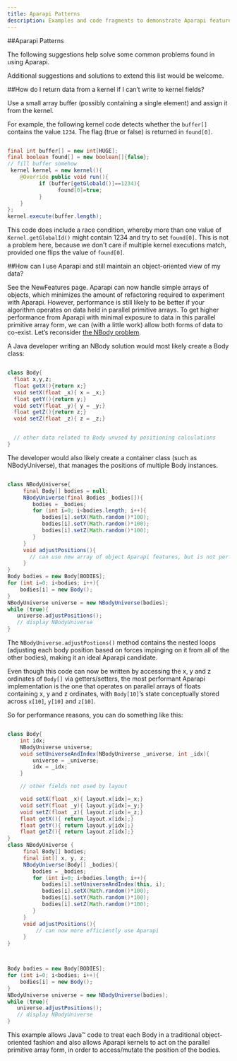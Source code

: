 ```yaml
---
title: Aparapi Patterns
description: Examples and code fragments to demonstrate Aparapi features.
---
```


##Aparapi Patterns

The following suggestions help solve some common problems found in using Aparapi.

Additional suggestions and solutions to extend this list would be welcome.

##How do I return data from a kernel if I can’t write to kernel fields?

Use a small array buffer (possibly containing a single element) and assign it from the kernel.

For example, the following kernel code detects whether the `buffer[]` contains the value `1234`. The flag (true or false) is returned in `found[0]`.

```java

final int buffer[] = new int[HUGE];
final boolean found[] = new boolean[]{false};
// fill buffer somehow
 kernel kernel = new kernel(){
    @Override public void run(){
          if (buffer[getGlobald()]==1234){
                found[0]=true;
          }
    }
};
kernel.execute(buffer.length);
```

This code does include a race condition, whereby more than one value of `Kernel.getGlobalId()` might contain 1234 and try to set `found[0]`. This is not a problem here, because we don't care if multiple kernel executions match, provided one flips the value of `found[0]`.

##How can I use Aparapi and still maintain an object-oriented view of my data?

See the NewFeatures page. Aparapi can now handle simple arrays of objects, which minimizes the amount of refactoring required to experiment with Aparapi. However, performance is still likely to be better if your algorithm operates on data held in parallel primitive arrays. To get higher performance from Aparapi with minimal exposure to data in this parallel primitive array form, we can (with a little work) allow both forms of data to co-exist. Let’s reconsider [the NBody problem](http://en.wikipedia.org/wiki/N-body_problem).

A Java developer writing an NBody solution would most likely create a Body class:

```java

class Body{
  float x,y,z;
  float getX(){return x;}
  void setX(float _x){ x = _x;}
  float getY(){return y;}
  void setY(float _y){ y = _y;}
  float getZ(){return z;}
  void setZ(float _z){ z = _z;}


  // other data related to Body unused by positioning calculations
}
```

The developer would also likely create a container class (such as NBodyUniverse), that manages the positions of multiple Body instances.

```java

class NBodyUniverse{
     final Body[] bodies = null;
     NBodyUniverse(final Bodies _bodies[]){
        bodies = _bodies;
        for (int i=0; i<bodies.length; i++){
           bodies[i].setX(Math.random()*100);
           bodies[i].setY(Math.random()*100);
           bodies[i].setZ(Math.random()*100);
        }
     }
     void adjustPositions(){
       // can use new array of object Aparapi features, but is not performant
     }
}
Body bodies = new Body[BODIES];
for (int i=0; i<bodies; i++){
    bodies[i] = new Body();
}
NBodyUniverse universe = new NBodyUniverse(bodies);
while (true){
   universe.adjustPositions();
   // display NBodyUniverse
}
```

The `NBodyUniverse.adjustPostions()` method contains the nested loops (adjusting each body position based on forces impinging on it from all of the other bodies), making it an ideal Aparapi candidate.

Even though this code can now be written by accessing the x, y and z ordinates of `Body[]` via getters/setters, the most performant Aparapi implementation is the one that operates on parallel arrays of floats containing x, y and z ordinates, with `Body[10]`’s state conceptually stored across `x[10]`, `y[10]` and `z[10]`.

So for performance reasons, you can do something like this:

```java

class Body{
    int idx;
    NBodyUniverse universe;
    void setUniverseAndIndex(NBodyUniverse _universe, int _idx){
        universe = _universe;
        idx = _idx;
    }

    // other fields not used by layout

    void setX(float _x){ layout.x[idx]=_x;}
    void setY(float _y){ layout.y[idx]=_y;}
    void setZ(float _z){ layout.z[idx]=_z;}
    float getX(){ return layout.x[idx];}
    float getY(){ return layout.y[idx];}
    float getZ(){ return layout.z[idx];}
}
class NBodyUniverse {
     final Body[] bodies;
     final int[] x, y, z;
     NBodyUniverse(Body[] _bodies){
        bodies = _bodies;
        for (int i=0; i<bodies.length; i++){
           bodies[i].setUniverseAndIndex(this, i);
           bodies[i].setX(Math.random()*100);
           bodies[i].setY(Math.random()*100);
           bodies[i].setZ(Math.random()*100);
        }
     }
     void adjustPositions(){
         // can now more efficiently use Aparapi
     }
}



Body bodies = new Body[BODIES];
for (int i=0; i<bodies; i++){
    bodies[i] = new Body();
}
NBodyUniverse universe = new NBodyUniverse(bodies);
while (true){
   universe.adjustPositions();
   // display NBodyUniverse
}
```

This example allows Java™ code to treat each Body in a traditional object-oriented fashion and also allows Aparapi kernels to act on the parallel primitive array form, in order to access/mutate the position of the bodies.